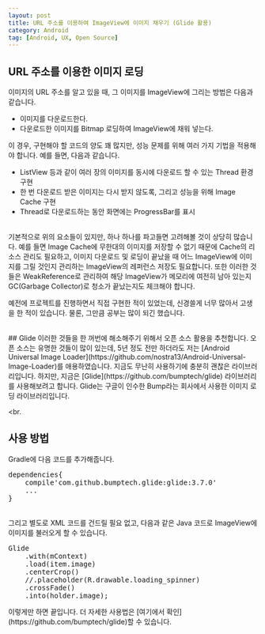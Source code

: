```yaml
---
layout: post
title: URL 주소를 이용하여 ImageView에 이미지 채우기 (Glide 활용)
category: Android
tag: [Android, UX, Open Source]
---
```


## URL 주소를 이용한 이미지 로딩
이미지의 URL 주소를 알고 있을 때, 그 이미지를 ImageView에 그리는 방법은 다음과 같습니다.
<ul>
 	<li>이미지를 다운로드한다.</li>
 	<li>다운로드한 이미지를 Bitmap 로딩하여 ImageView에 채워 넣는다.</li>
</ul>
이 경우, 구현해야 할 코드의 양도 꽤 많지만, 성능 문제를 위해 여러 가지 기법을 적용해야 합니다. 예를 들면, 다음과 같습니다.
<ul>
 	<li>ListView 등과 같이 여러 장의 이미지를 동시에 다운로드 할 수 있는 Thread 환경 구현</li>
 	<li>한 번 다운로드 받은 이미지는 다시 받지 않도록, 그리고 성능을 위해 Image Cache 구현</li>
 	<li>Thread로 다운로드하는 동안 화면에는 ProgressBar를 표시</li>
</ul>

<br>
기본적으로 위의 요소들이 있지만, 하나 하나를 파고들면 고려해볼 것이 상당히 많습니다.
예를 들면 Image Cache에 무한대의 이미지를 저장할 수 없기 때문에 Cache의 리소스 관리도 필요하고,
이미지 다운로드 및 로딩이 끝났을 때 어느 ImageView에 이미지를 그릴 것인지 관리하는
ImageView의 레퍼런스 저장도 필요합니다. 또한 이러한 것들은 WeakReference로 관리하여
해당 ImageView가 메모리에 여전히 남아 있는지 GC(Garbage Collector)로 청소가 끝났는지도
체크해야 합니다.

예전에 프로젝트를 진행하면서 직접 구현한 적이 있었는데, 신경쓸게 너무 많아서 고생을
한 적이 있습니다. 물론, 그만큼 공부는 많이 되긴 했습니다.

<br>
## Glide
이러한 것들을 한 꺼번에 해소해주기 위해서 오픈 소스 활용을 추천합니다. 오픈 소스는
유명한 것들이 많이 있는데, 5년 정도 전만 하더라도 저는
[Android Universal Image Loader](https://github.com/nostra13/Android-Universal-Image-Loader)를
애용하였습니다. 지금도 무난히 사용하기에 충분히 괜찮은 라이브러리입니다.
하지만, 지금은 [Glide](https://github.com/bumptech/glide) 라이브러리를 사용해보려고 합니다.
Glide는 구글이 인수한 Bump라는 회사에서 사용한 이미지 로딩 라이브러리입니다.

<br.
## 사용 방법
Gradle에 다음 코드를 추가해줍니다.
<pre class="prettyprint">dependencies{
    compile'com.github.bumptech.glide:glide:3.7.0'
    ...
}</pre>

<br>
그리고 별도로 XML 코드를 건드릴 필요 없고, 다음과 같은 Java 코드로 ImageView에 이미지를 불러오게 할 수 있습니다.
<pre class="prettyprint">Glide
    .with(mContext)
    .load(item.image)
    .centerCrop()
    //.placeholder(R.drawable.loading_spinner)
    .crossFade()
    .into(holder.image);
</pre>
이렇게만 하면 끝입니다. 더 자세한 사용법은 [여기에서 확인](https://github.com/bumptech/glide)할 수 있습니다.

